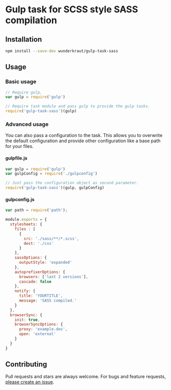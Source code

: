Gulp task for SCSS style SASS compilation
=================


## Installation
```sh
npm install --save-dev wunderkraut/gulp-task-sass
```

## Usage

### Basic usage

```js
// Require gulp.
var gulp = require('gulp')

// Require task module and pass gulp to provide the gulp tasks.
require('gulp-task-sass')(gulp)
```

### Advanced usage
You can also pass a configuration to the task. This allows you to overwrite the default configuration and provide other configuration like a base path for your files.

#### gulpfile.js
```js
var gulp = require('gulp')
var gulpConfig = require('./gulpconfig')

// Just pass the configuration object as second parameter.
require('gulp-task-sass')(gulp, gulpConfig)
```

#### gulpconfig.js
```js
var path = require('path');

module.exports = {
  stylesheets: {
    files : [
      {
        src: './sass/**/*.scss',
        dest: './css'
      }
    ],
    sassOptions: {
      outputStyle: 'expanded'
    },
    autoprefixerOptions: {
      browsers: ['last 2 versions'],
      cascade: false
    },
    notify: {
      title: 'YOURTITLE',
      message: 'SASS compiled.'
    }
  },
  browserSync: {
    init: true,
    browserSyncOptions: {
      proxy: 'example.dev',
      open: 'external'
    }
  }
}
```

## Contributing

Pull requests and stars are always welcome. For bugs and feature requests, [please create an issue](https://github.com/wunderkraut/gulp-task-sass/issues/new).
